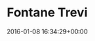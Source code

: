 ---
title:		"Fontane Trevi"
type:		"photos"
mediatype:		"upload"
location:		"Rome, Italy"
date:		"2016-01-08 16:34:29+00:00"
album:		"city"
filename:		"fontane-trevi.md"
series:		"rome"
cl_public_id:		"city/fontane_trevi"
cl_version:		1497000306
format:		"tiff"
bytes:		7479208
width:		2158
height:		1440
colours:
- "#8B6F5D"
- "#BE9C84"
- "#3C2A20"
- "#150802"
- "#D1BAA7"
- "#7C694F"
- "#3F3422"
- "#8C7A6E"
exposure_mode:		"Auto"
program:		"Aperture-priority AE"
aperture:		"5.6"
focal_length:		"45.0 mm"
iso:		"320"
shutter_speed:		"1/250"
metering:		"Multi-segment"
flash:		"Off, Did not fire"
white_balance:		"Custom"
colour_temp:		"6800"
has_crop:		"false"
orientation:		"Horizontal (normal)"
camera_model:		"NIKON D800"
lens_info:		"24-70mm f/2.8"
artist:		"No artist info"
x_resolution:		"300"
y_resolution:		"300"
---